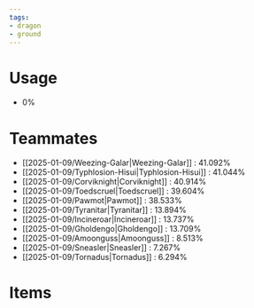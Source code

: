 ```yaml
---
tags:
- dragon
- ground
---
```

# Usage
- 0%
# Teammates
- [[2025-01-09/Weezing-Galar|Weezing-Galar]] : 41.092%
- [[2025-01-09/Typhlosion-Hisui|Typhlosion-Hisui]] : 41.044%
- [[2025-01-09/Corviknight|Corviknight]] : 40.914%
- [[2025-01-09/Toedscruel|Toedscruel]] : 39.604%
- [[2025-01-09/Pawmot|Pawmot]] : 38.533%
- [[2025-01-09/Tyranitar|Tyranitar]] : 13.894%
- [[2025-01-09/Incineroar|Incineroar]] : 13.737%
- [[2025-01-09/Gholdengo|Gholdengo]] : 13.709%
- [[2025-01-09/Amoonguss|Amoonguss]] : 8.513%
- [[2025-01-09/Sneasler|Sneasler]] : 7.267%
- [[2025-01-09/Tornadus|Tornadus]] : 6.294%
# Items